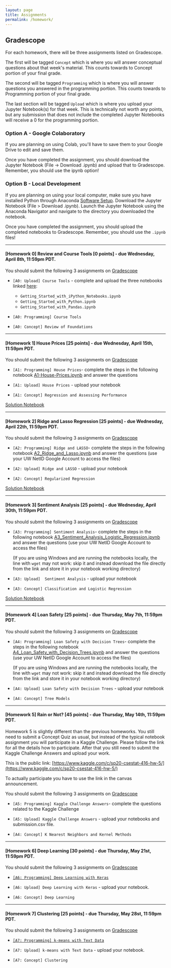 ```yaml
---
layout: page
title: Assignments
permalink: /homework/
---
```


## Gradescope
For each homework, there will be three assignments listed on Gradescope.

The first will be tagged `Concept` which is where you will answer conceptual questions about that week's material. This counts towards to Concept portion of your final grade.

The second will be tagged `Programming` which is where you will answer questions you answered in the programming portion. This counts towards to Programming portion of your final grade.

The last section will be tagged `Upload` which is where you upload your Jupyter Notebook(s) for that week. This is technically not worth any points, but any submission that does not include the completed Jupyter Notebooks will receive a 0 for the programming portion.

### Option A - Google Colaboratory
If you are planning on using Colab, you'll have to save them to your Google Drive to edit and save them.

Once you have completed the assignment, you should download the Jupyter Notebook (File -> Download .ipynb) and upload that to Gradescope. Remember, you should use the ipynb option!

### Option B - Local Development
If you are planning on using your local computer, make sure you have installed Python through Anaconda [Software Setup](https://www.anaconda.com/distribution/). Download the Jupyter Notebook (File > Download .ipynb). Launch the Jupyter Notebook using the Anaconda Navigator and navigate to the directory you downloaded the notebook.

Once you have completed the assignment, you should upload the completed notebooks to Gradescope. Remember, you should use the `.ipynb` files!

---

#### <a name="HW0">[Homework 0]</a> **Review and Course Tools** [0 points] - due **Wednesday, April 8th, 11:59pm PDT**.

 
You should submit the following 3 assignments on [Gradescope](https://www.gradescope.com/courses/106508/)

* `[A0: Upload] Course Tools` - complete and upload the three notebooks linked [here](https://canvas.uw.edu/courses/1371982/pages/assignment-0-links):
	* 	`Getting_Started_with_iPython_Notebooks.ipynb`
	*   `Getting_Started_with_Python.ipynb` 
	*   `Getting_Started_with_Pandas.ipynb` 

* `[A0: Programming] Course Tools`

* `[A0: Concept] Review of Foundations` 

---
#### <a name="HW1">[Homework 1]</a> **House Prices** [25 points] - due **Wednesday, April 15th, 11:59pm PDT**.

 
You should submit the following 3 assignments on [Gradescope](https://www.gradescope.com/courses/106508/)

* `[A1: Programming] House Prices`- complete the steps in the following notebook [A1-House-Prices.ipynb](https://canvas.uw.edu/courses/1371982/pages/assignment-1-link) and answer the questions

* `[A1: Upload] House Prices` - upload your notebook


* `[A1: Concept] Regression and Assessing Performance` 

[Solution Notebook](https://canvas.uw.edu/courses/1371982/pages/assignment-1-link)

---
#### <a name="HW2">[Homework 2]</a> **Ridge and Lasso Regression** [25 points] - due **Wednesday, April 22th, 11:59pm PDT**.

 
You should submit the following 3 assignments on [Gradescope](https://www.gradescope.com/courses/106508/)

* `[A2: Programming] Ridge and LASSO`- complete the steps in the following notebook [A2\_Ridge\_and\_Lasso.ipynb](https://canvas.uw.edu/courses/1371982/pages/assignment-2-link) and answer the questions (use your UW NetID Google Account to access the files)

* `[A2: Upload] Ridge and LASSO` - upload your notebook


* `[A2: Concept] Regularized Regression` 

[Solution Notebook](https://canvas.uw.edu/courses/1371982/pages/assignment-2-link)

---
#### <a name="HW3">[Homework 3]</a> **Sentiment Analysis** [25 points] - due **Wednesday, April 30th, 11:59pm PDT**.

 
You should submit the following 3 assignments on [Gradescope](https://www.gradescope.com/courses/106508/)

* `[A3: Programming] Sentiment Analysis`- complete the steps in the following notebook [A3\_Sentiment\_Analysis\_Logistic\_Regression.ipynb](https://canvas.uw.edu/courses/1371982/pages/assignment-3-link) and answer the questions (use your UW NetID Google Account to access the files)

  (If you are using Windows and are running the notebooks locally, the line with `wget` may not work: skip it and instead download the file directly from the link and store it in your notebook working directory)

* `[A3: Upload]  Sentiment Analysis` - upload your notebook


* `[A3: Concept] Classification and Logistic Regression` 

[Solution Notebook](https://canvas.uw.edu/courses/1371982/pages/assignment-3-link)

---
#### <a name="HW4">[Homework 4]</a> **Loan Safety** [25 points] - due **Thursday, May 7th, 11:59pm PDT**.

 
You should submit the following 3 assignments on [Gradescope](https://www.gradescope.com/courses/106508/)

* `[A4: Programming] Loan Safety with Decision Trees`- complete the steps in the following notebook [A4\_Loan\_Safety\_with\_Decision\_Trees.ipynb](https://canvas.uw.edu/courses/1371982/pages/assignment-4-link) and answer the questions (use your UW NetID Google Account to access the files)

  (If you are using Windows and are running the notebooks locally, the line with `wget` may not work: skip it and instead download the file directly from the link and store it in your notebook working directory)

* `[A4: Upload] Loan Safety with Decision Trees` - upload your notebook


* `[A4: Concept] Tree Models` 

---
#### <a name="HW5">[Homework 5]</a> **Rain or Not?** [45 points] - due **Thursday, May 14th, 11:59pm PDT**.

Homework 5 is slightly different than the previous homeworks. You still need to submit a Concept Quiz as usual, but instead of the typical notebook assignment you will participate in a Kaggle Challenge. Please follow the link for all the details how to participate. After that you still need to submit the Kaggle Challenge Answers and upload your work.

This is the public link:
[https://www.kaggle.com/c/sp20-csestat-416-hw-5/](https://www.kaggle.com/c/sp20-csestat-416-hw-5/)

To actually participate you have to use the link in the canvas announcement.

 
You should submit the following 3 assignments on [Gradescope](https://www.gradescope.com/courses/106508/)

* `[A5: Programming] Kaggle Challenge Answers`- complete the questions related to the Kaggle Challenge

* `[A5: Upload] Kaggle Challenge Answers` - upload your notebooks and submission.csv file.

* `[A4: Concept] K Nearest Neighbors and Kernel Methods` 

---
#### <a name="HW6">[Homework 6]</a> **Deep Learning** [30 points] - due **Thursday, May 21st, 11:59pm PDT**.

You should submit the following 3 assignments on [Gradescope](https://www.gradescope.com/courses/106508/)

* [`[A6: Programming] Deep Learning with Keras`](https://canvas.uw.edu/courses/1371982/pages/assignment-6-link)

* `[A6: Upload] Deep Learning with Keras` - upload your notebook.

* `[A6: Concept] Deep Learning` 


---
#### <a name="HW7">[Homework 7]</a> **Clustering** [25 points] - due **Thursday, May 28st, 11:59pm PDT**.

You should submit the following 3 assignments on [Gradescope](https://www.gradescope.com/courses/106508/)

* [`[A7: Programming] k-means with Text Data`](https://canvas.uw.edu/courses/1371982/pages/assignment-7-link)

* `[A7: Upload] k-means with Text Data` - upload your notebook.

* `[A7: Concept] Clustering` 
